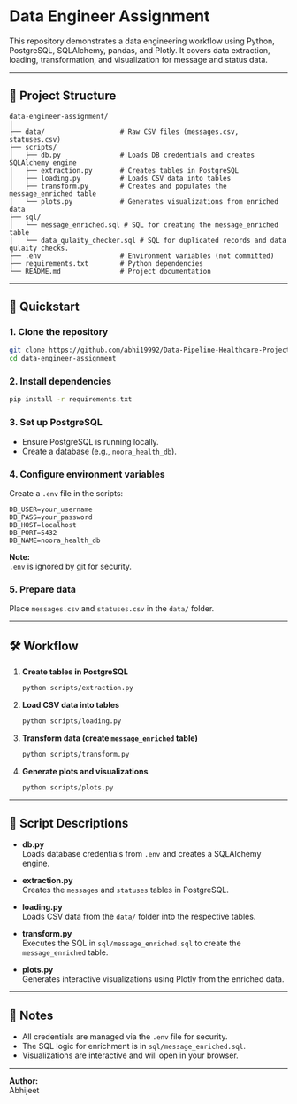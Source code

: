 # Data Engineer Assignment

This repository demonstrates a data engineering workflow using Python, PostgreSQL, SQLAlchemy, pandas, and Plotly. It covers data extraction, loading, transformation, and visualization for message and status data.

---

## 📁 Project Structure

```
data-engineer-assignment/
│
├── data/                   # Raw CSV files (messages.csv, statuses.csv)
├── scripts/
│   ├── db.py               # Loads DB credentials and creates SQLAlchemy engine
│   ├── extraction.py       # Creates tables in PostgreSQL
│   ├── loading.py          # Loads CSV data into tables
│   ├── transform.py        # Creates and populates the message_enriched table
│   └── plots.py            # Generates visualizations from enriched data
├── sql/
│   └── message_enriched.sql # SQL for creating the message_enriched table
|   └── data_qulaity_checker.sql # SQL for duplicated records and data qulaity checks.
├── .env                    # Environment variables (not committed)
├── requirements.txt        # Python dependencies
└── README.md               # Project documentation
```

---

## 🚀 Quickstart

### 1. Clone the repository

```sh
git clone https://github.com/abhi19992/Data-Pipeline-Healthcare-Project.git
cd data-engineer-assignment
```

### 2. Install dependencies

```sh
pip install -r requirements.txt
```

### 3. Set up PostgreSQL

- Ensure PostgreSQL is running locally.
- Create a database (e.g., `noora_health_db`).

### 4. Configure environment variables

Create a `.env` file in the scripts:

```
DB_USER=your_username
DB_PASS=your_password
DB_HOST=localhost
DB_PORT=5432
DB_NAME=noora_health_db
```

**Note:**  
`.env` is ignored by git for security.

### 5. Prepare data

Place `messages.csv` and `statuses.csv` in the `data/` folder.

---

## 🛠️ Workflow

1. **Create tables in PostgreSQL**
    ```sh
    python scripts/extraction.py
    ```

2. **Load CSV data into tables**
    ```sh
    python scripts/loading.py
    ```

3. **Transform data (create `message_enriched` table)**
    ```sh
    python scripts/transform.py
    ```

4. **Generate plots and visualizations**
    ```sh
    python scripts/plots.py
    ```

---

## 📜 Script Descriptions

- **db.py**  
  Loads database credentials from `.env` and creates a SQLAlchemy engine.

- **extraction.py**  
  Creates the `messages` and `statuses` tables in PostgreSQL.

- **loading.py**  
  Loads CSV data from the `data/` folder into the respective tables.

- **transform.py**  
  Executes the SQL in `sql/message_enriched.sql` to create the `message_enriched` table.

- **plots.py**  
  Generates interactive visualizations using Plotly from the enriched data.

---

## 📝 Notes

- All credentials are managed via the `.env` file for security.
- The SQL logic for enrichment is in `sql/message_enriched.sql`.
- Visualizations are interactive and will open in your browser.

---

**Author:**  
Abhijeet